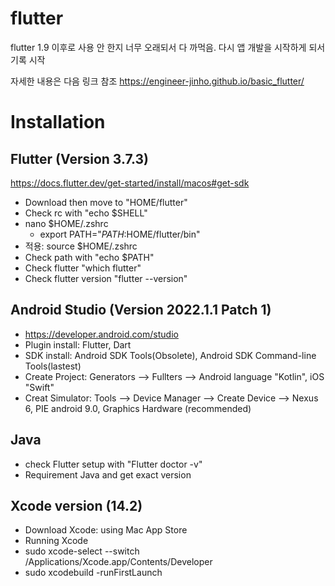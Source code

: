 # flutter
flutter 1.9 이후로 사용 안 한지 너무 오래되서 다 까먹음. 다시 앱 개발을 시작하게 되서 기록 시작

자세한 내용은 다음 링크 참조
https://engineer-jinho.github.io/basic_flutter/

# Installation

## Flutter (Version 3.7.3)
https://docs.flutter.dev/get-started/install/macos#get-sdk

- Download then move to "HOME/flutter"
- Check rc with "echo $SHELL"
- nano $HOME/.zshrc
    - export PATH="$PATH:$HOME/flutter/bin"
- 적용: source $HOME/.zshrc
- Check path with "echo $PATH"
- Check flutter "which flutter"
- Check flutter version "flutter --version"

## Android Studio (Version 2022.1.1 Patch 1)
- https://developer.android.com/studio
- Plugin install: Flutter, Dart
- SDK install: Android SDK Tools(Obsolete), Android SDK Command-line Tools(lastest)
- Create Project: Generators --> Fullters --> Android language "Kotlin", iOS "Swift"
- Creat Simulator: Tools --> Device Manager --> Create Device --> Nexus 6, PIE android 9.0, Graphics Hardware (recommended)

## Java
- check Flutter setup with "Flutter doctor -v"
- Requirement Java and get exact version

## Xcode version (14.2)
- Download Xcode: using Mac App Store
- Running Xcode
- sudo xcode-select --switch /Applications/Xcode.app/Contents/Developer
- sudo xcodebuild -runFirstLaunch

